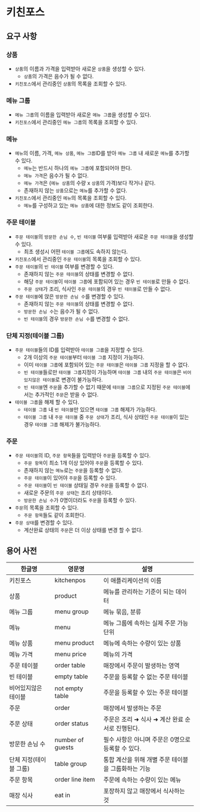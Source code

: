 # 키친포스

## 요구 사항
### 상품
- `상품`의 이름과 가격을 입력받아 새로운 `상품`을 생성할 수 있다.  
  - `상품`의 가격은 음수가 될 수 없다.
- `키친포스`에서 관리중인 `상품`의 목록을 조회할 수 있다.

### 메뉴 그룹
- `메뉴 그룹`의 이름을 입력받아 새로운 `메뉴 그룹`을 생성할 수 있다.
- `키친포스`에서 관리중인 `메뉴 그룹`의 목록을 조회할 수 있다.

### 메뉴
- `메뉴`의 이름, 가격, `메뉴 상품`, `메뉴 그룹`ID를 받아 `메뉴 그룹` 내 새로운 `메뉴`를 추가할 수 있다.
  - `메뉴`는 반드시 하나의 `메뉴 그룹`에 포함되어야 한다.
  - `메뉴 가격`은 음수가 될 수 없다.
  - `메뉴 가격`은 (`메뉴 상품`의 수량 x `상품`의 가격)보다 작거나 같다.
  - 존재하지 않는 `상품`으로는 `메뉴`를 추가할 수 없다.
- `키친포스`에서 관리중인 `메뉴`의 목록을 조회할 수 있다.
  - `메뉴`를 구성하고 있는 `메뉴 상품`에 대한 정보도 같이 조회한다.

### 주문 테이블
- `주문 테이블`의 `방문한 손님 수`, `빈 테이블` 여부룰 입력받아 새로운 `주문 테이블`을 생성할 수 있다.
  - 최초 생성시 어떤 `테이블 그룹`에도 속하지 않는다. 
- `키친포스`에서 관리중인 `주문 테이블`의 목록을 조회할 수 있다.
- `주문 테이블`의 `빈 테이블` 여부를 변경할 수 있다.
  - 존재하지 않는 `주문 테이블`의 상태를 변경할 수 없다.
  - 해당 `주문 테이블`이 `테이블 그룹`에 포함되어 있는 경우 `빈 테이블`로 만들 수 없다. 
  - `주문 상태`가 조리, 식사인 `주문 테이블`의 경우 `빈 테이블`로 만들 수 없다.
- `주문 테이블`에 앉은 `방문한 손님 수`를 변경할 수 있다.
  - 존재하지 않는 `주문 테이블`의 상태를 변경할 수 없다.
  - `방문한 손님 수`는 음수가 될 수 없다.
  - `빈 테이블`의 경우 `방문한 손님 수`를 변경할 수 없다.

### 단체 지정(테이블 그룹)
- `주문 테이블`들의 ID를 입력받아 `테이블 그룹`을 지정할 수 있다.
  - 2개 이상의 `주문 테이블`부터 `테이블 그룹` 지정이 가능하다.
  - 이미 `테이블 그룹`에 포함되어 있는 `주문 테이블`은 `테이블 그룹` 지정을 할 수 없다.
  - `빈 테이블`들로만 `테이블 그룹`지정이 가능하며 `테이블 그룹` 내의 `주문 테이블`은 `비어있지않은 테이블`로 변경이 불가능하다.
  - `빈 테이블`엔 `주문`을 추가할 수 없기 때문에 `테이블 그룹`으로 지정된 `주문 테이블`에서는 추가적인 `주문`은 받을 수 없다.
- `테이블 그룹`을 해제 할 수 있다.
  - `테이블 그룹` 내 `빈 테이블`만 있으면 `테이블 그룹` 해제가 가능하다.
  - `테이블 그룹` 내 `주문 테이블` 중 `주문 상태`가 조리, 식사 상태인 `주문 테이블`이 있는 경우 `테이블 그룹` 해제가 불가능하다.

### 주문
- `주문 테이블`의 ID, `주문 항목`들을 입력받아 `주문`을 등록할 수 있다.
  - `주문 항목`이 최소 1개 이상 있어야 `주문`을 등록할 수 있다.
  - 존재하지 않는 `메뉴`로는 `주문`을 등록할 수 없다.
  - `주문 테이블`이 있어야 `주문`을 등록할 수 있다.
  - `주문 테이블`이 `빈 테이블` 상태일 경우 `주문`을 등록할 수 없다.
  - 새로운 주문의 `주문 상태`는 조리 상태이다.
  - `방문한 손님 수`가 0명이더라도 `주문`을 등록할 수 있다.
- `주문`의 목록을 조회할 수 있다.
  - `주문 항목`들도 같이 조회한다.
- `주문 상태`를 변경할 수 있다.
  - 계산완료 상태의 `주문`은 더 이상 상태를 변경 할 수 없다.

## 용어 사전

| 한글명           | 영문명              | 설명                            |
|---------------|------------------|-------------------------------|
| 키친포스          | kitchenpos       | 이 애플리케이션의 이름                  |
| 상품            | product          | 메뉴를 관리하는 기준이 되는 데이터           |
| 메뉴 그룹         | menu group       | 메뉴 묶음, 분류                     |
| 메뉴            | menu             | 메뉴 그룹에 속하는 실제 주문 가능 단위        |
| 메뉴 상품         | menu product     | 메뉴에 속하는 수량이 있는 상품             |
| 메뉴 가격         | menu price | 메뉴의 가격                        |      |
| 주문 테이블        | order table      | 매장에서 주문이 발생하는 영역              |
| 빈 테이블         | empty table      | 주문을 등록할 수 없는 주문 테이블           |
| 비어있지않은 테이블    | not empty table  | 주문을 등록할 수 있는 주문 테이블           |
| 주문            | order            | 매장에서 발생하는 주문                  |
| 주문 상태         | order status     | 주문은 조리 ➜ 식사 ➜ 계산 완료 순서로 진행된다. |
| 방문한 손님 수      | number of guests | 필수 사항은 아니며 주문은 0명으로 등록할 수 있다. |
| 단체 지정(테이블 그룹) | table group      | 통합 계산을 위해 개별 주문 테이블을 그룹화하는 기능 |
| 주문 항목         | order line item  | 주문에 속하는 수량이 있는 메뉴             |
| 매장 식사         | eat in           | 포장하지 않고 매장에서 식사하는 것           |
